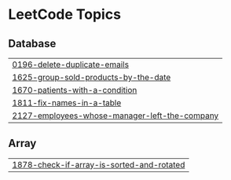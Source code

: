 

<!---LeetCode Topics Start-->
# LeetCode Topics
## Database
|  |
| ------- |
| [0196-delete-duplicate-emails](https://github.com/aastha-0711/DSA/tree/master/0196-delete-duplicate-emails) |
| [1625-group-sold-products-by-the-date](https://github.com/aastha-0711/DSA/tree/master/1625-group-sold-products-by-the-date) |
| [1670-patients-with-a-condition](https://github.com/aastha-0711/DSA/tree/master/1670-patients-with-a-condition) |
| [1811-fix-names-in-a-table](https://github.com/aastha-0711/DSA/tree/master/1811-fix-names-in-a-table) |
| [2127-employees-whose-manager-left-the-company](https://github.com/aastha-0711/DSA/tree/master/2127-employees-whose-manager-left-the-company) |
## Array
|  |
| ------- |
| [1878-check-if-array-is-sorted-and-rotated](https://github.com/aastha-0711/DSA/tree/master/1878-check-if-array-is-sorted-and-rotated) |
<!---LeetCode Topics End-->
